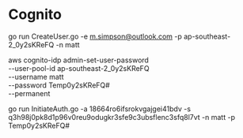 # Cognito


go run CreateUser.go -e m.simpson@outlook.com -p ap-southeast-2_0y2sKReFQ -n matt


aws cognito-idp admin-set-user-password \
  --user-pool-id ap-southeast-2_0y2sKReFQ \
  --username matt \
  --password Temp0y2sKReFQ# \
  --permanent


go run InitiateAuth.go -a 18664ro6ifsrokvgajgei41bdv -s q3h98j0pk8d1p96v0reu9odugkr3sfe9c3ubsflenc3sfq8l7vt -n matt -p Temp0y2sKReFQ#

